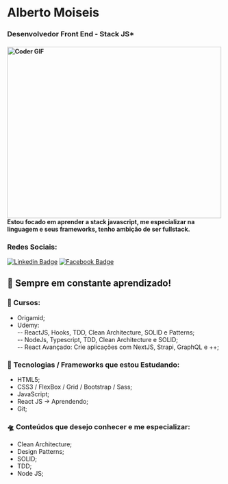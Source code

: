 
<!--
**albertomoiseisdev/albertomoiseisdev** is a ✨ _special_ ✨ repository because its `README.md` (this file) appears on your GitHub profile.

## Hi there! <img src="https://raw.githubusercontent.com/iampavangandhi/iampavangandhi/master/gifs/Hi.gif" width="30px"></h2>
Here are some ideas to get you started:

### Hey,

- 🔭 I’m currently working on ...
- 🌱 I’m currently learning ...
- 👯 I’m looking to collaborate on ...
- 🤔 I’m looking for help with ...
- 💬 Ask me about ...
- 📫 How to reach me: ...
- 😄 Pronouns: ...
- ⚡ Fun fact: ...
-->
# Alberto Moiseis
<h3 align="left">
 <abc>
  Desenvolvedor Front End - Stack JS* 
 </abc>
</h3> 
<h4 align="left">
 <abc>
  <img src="https://media.giphy.com/media/SWoSkN6DxTszqIKEqv/giphy.gif" alt="Coder GIF" width="500" height="400"><br>
  Estou focado em aprender a stack javascript, me especializar na linguagem e seus frameworks, tenho ambição de ser fullstack.
 </abc>
</h4> 

### Redes Sociais: 

[![Linkedin Badge](https://img.shields.io/badge/-albertomoiseis-3b5998?style=flat-square&logo=Linkedin&logoColor=white&link=https://www.linkedin.com/in/alberto-moiseis/)](https://www.linkedin.com/in/alberto-moiseis/) 
[![Facebook Badge](https://img.shields.io/badge/-albertomoiseis-3b5998?style=flat-square&labelColor=3b5998&logo=facebook&logoColor=white&link=https://www.facebook.com/albertomoiseis.dev)](https://www.facebook.com/albertomoiseis.dev)

## 🚀 Sempre em constante aprendizado!
### 🚀 Cursos:

- Origamid;<br>
- Udemy:<br>
 -- ReactJS, Hooks, TDD, Clean Architecture, SOLID e Patterns;<br>
 -- NodeJs, Typescript, TDD, Clean Architecture e SOLID;<br>
 -- React Avançado: Crie aplicações com NextJS, Strapi, GraphQL e ++;<br>

### 🎯 Tecnologias / Frameworks que estou Estudando:

- HTML5;<br>
- CSS3 / FlexBox / Grid / Bootstrap / Sass;<br>
- JavaScript;<br>
- React JS -> Aprendendo;<br>
- Git;<br>

### 🛸 Conteúdos que desejo conhecer e me especializar:

- Clean Architecture;<br>
- Design Patterns;<br>
- SOLID;<br>
- TDD;<br>
- Node JS; <br>


